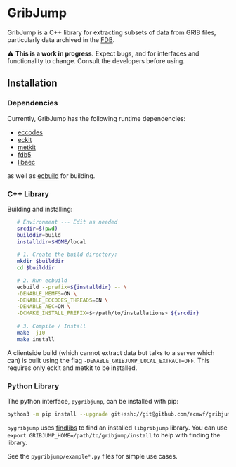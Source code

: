 # GribJump

GribJump is a C++ library for extracting subsets of data from GRIB files, particularly data archived in the [FDB](https://github.com/ecmwf/fdb).

:warning: **This is a work in progress.** Expect bugs, and for interfaces and functionality to change. Consult the developers before using.

## Installation

### Dependencies

Currently, GribJump has the following runtime dependencies:

- [eccodes](https://github.com/ecmwf/eccodes)
- [eckit](https://github.com/ecmwf/eckit)
- [metkit](https://github.com/ecmwf/metkit)
- [fdb5](https://github.com/ecmwf/fdb)
- [libaec](https://github.com/MathisRosenhauer/libaec)

as well as [ecbuild](https://github.com/ecmwf/ecbuild) for building.

### C++ Library

Building and installing:

```bash
   # Environment --- Edit as needed
   srcdir=$(pwd)
   builddir=build
   installdir=$HOME/local  
   
   # 1. Create the build directory:
   mkdir $builddir
   cd $builddir

   # 2. Run ecbuild
   ecbuild --prefix=${installdir} -- \
   -DENABLE_MEMFS=ON \
   -DENABLE_ECCODES_THREADS=ON \
   -DENABLE_AEC=ON \
   -DCMAKE_INSTALL_PREFIX=$</path/to/installations> ${srcdir}
   
   # 3. Compile / Install
   make -j10
   make install
```

A clientside build (which cannot extract data but talks to a server which can) is built using the flag `-DENABLE_GRIBJUMP_LOCAL_EXTRACT=OFF`. This requires only eckit and metkit to be installed.

### Python Library

The python interface, `pygribjump`, can be installed with pip:

```bash
python3 -m pip install --upgrade git+ssh://git@github.com/ecmwf/gribjump.git@master
```

`pygribjump` uses [findlibs](https://github.com/ecmwf/findlibs) to find an installed `libgribjump` library. You can use `export GRIBJUMP_HOME=/path/to/gribjump/install` to help with finding the library.

See the `pygribjump/example*.py` files for simple use cases.

